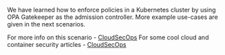 We have learned how to enforce policies in a Kubernetes cluster by using OPA Gatekeeper as the admission controller. More example use-cases are given in the next scenarios.

For more info on this scenario - [CloudSecOps](https://cloudsecops.com/)
For some cool cloud and container security articles - [CloudSecOps](https://cloudsecops.com/blog)
